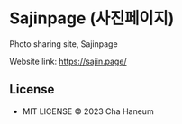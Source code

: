 # Sajinpage (사진페이지)
Photo sharing site, Sajinpage

Website link: https://sajin.page/

## License
- MIT LICENSE &copy; 2023 Cha Haneum
